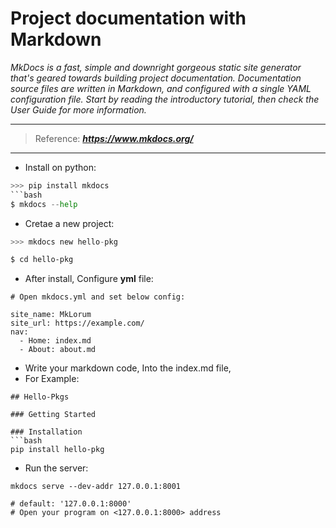 # Project documentation with Markdown

_MkDocs is a fast, simple and downright gorgeous static site generator that's geared towards building project documentation. 
Documentation source files are written in Markdown, and configured with a single YAML configuration file. 
Start by reading the introductory tutorial, then check the User Guide for more information._

---
  > Reference: _**<https://www.mkdocs.org/>**_

---
* Install on python:

```python
>>> pip install mkdocs
```bash
$ mkdocs --help
```

* Cretae a new project:
```python
>>> mkdocs new hello-pkg
```

```bash
$ cd hello-pkg
```

* After install, Configure **yml** file:

```
# Open mkdocs.yml and set below config:

site_name: MkLorum
site_url: https://example.com/
nav:
  - Home: index.md
  - About: about.md
```

* Write your markdown code, Into the index.md file,
* For Example:
```
## Hello-Pkgs

### Getting Started

### Installation
```bash
pip install hello-pkg
```

* Run the server:
```
mkdocs serve --dev-addr 127.0.0.1:8001

# default: '127.0.0.1:8000'
# Open your program on <127.0.0.1:8000> address
```






